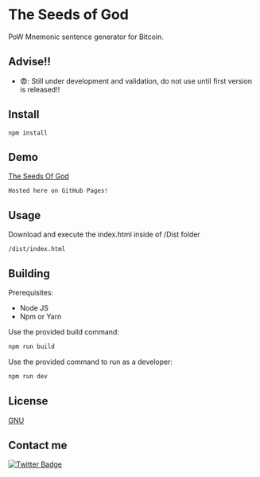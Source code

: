 # The Seeds of God

PoW Mnemonic sentence generator for Bitcoin.

## Advise!!

- :fearful:: Still under development and validation, do not use until first version is released!!

## Install

```
npm install

```


## Demo

[The Seeds Of God](https://railway.app/seedsofgod/)

```
Hosted here on GitHub Pages!
```

## Usage

Download and execute the index.html inside of /Dist folder 

```
/dist/index.html
```

## Building

Prerequisites:

- Node JS
- Npm or Yarn

Use the provided build command:

```bash
npm run build
```

Use the provided command to run as a developer:

```bash
npm run dev
```

## License

[GNU](https://www.gnu.org/licenses/gpl-3.0.en.html)

## Contact me
<div id="badges">
  <a href="https://twitter.com/jrcdev">
    <img src="https://img.shields.io/badge/Twitter-blue?style=for-the-badge&logo=twitter&logoColor=white" alt="Twitter Badge"/>
  </a>
</div>